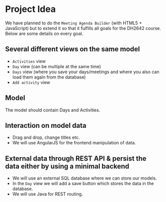 # Project Idea

We have planned to do the `Meeting Agenda Builder` (with HTML5 + JavaScript) but to extend it so that it fulfills all goals for the DH2642 course. Below are some details on every goal.

## Several different views on the same model
* `Activities` view
* `Day` view (can be multiple at the same time)
* `Days` view (where you save your days/meetings and where you also can load them again from the database)
* `Add activity` view

## Model
The model should contain Days and Activities.

## Interaction on model data
* Drag and drop, change titles etc.
* We will use AngularJS for the frontend manipulation of data.

## External data through REST API & persist the data either by using a minimal backend
* We will use an external SQL database where we can store our models.
* In the `Day` view we will add a save button which stores the data in the database.
* We will use Java for REST routing.
